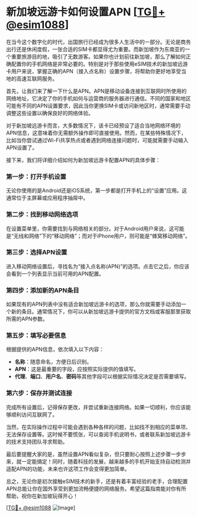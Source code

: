 # 新加坡远游卡如何设置APN [[TG💪+ @esim1088](https://t.me/s/esim1088)]

在当今这个数字化的时代，出国旅行已经成为很多人生活中的一部分。无论是商务出行还是休闲度假，一张合适的SIM卡都显得尤为重要。而新加坡作为东南亚的一个重要旅游目的地，吸引了无数游客。如果你也计划前往新加坡，那么了解如何正确配置你的手机网络是非常必要的。特别是对于那些使用eSIM技术的新加坡远游卡用户来说，掌握正确的APN（接入点名称）设置步骤，将帮助你更好地享受当地的高速互联网服务。

首先，让我们来了解一下什么是APN。APN是移动设备连接到互联网时所使用的网络地址，它决定了你的手机如何与运营商的服务器进行通信。不同的国家和地区可能有不同的APN设置要求，因此当你更换SIM卡或访问新地区时，通常需要手动调整这些设置以确保良好的网络体验。

对于新加坡远游卡而言，大多数情况下，该卡已经预设了适合当地网络环境的APN信息，这意味着你无需额外操作即可直接使用。然而，在某些特殊情况下，比如当你尝试通过Wi-Fi共享热点或者遇到网络连接问题时，可能就需要手动输入APN设置了。

接下来，我们将详细介绍如何为新加坡远游卡配置APN的具体步骤：

### 第一步：打开手机设置

无论你使用的是Android还是iOS系统，第一步都是打开手机上的“设置”应用。这通常位于主屏幕或应用程序抽屉中。

### 第二步：找到移动网络选项

在设置菜单里，你需要找到与网络相关的部分。对于Android用户来说，这可能是“无线和网络”下的“移动网络”；而对于iPhone用户，则可能是“蜂窝移动网络”。

### 第三步：选择APN设置

进入移动网络设置后，寻找名为“接入点名称(APN)”的选项。点击它之后，你应该会看到一个列表显示当前可用的APN配置。

### 第四步：添加新的APN条目

如果现有的APN列表中没有适合新加坡远游卡的选项，那么你就需要手动添加一个新的条目。通常情况下，你可以从新加坡远游卡提供的官方文档或客服那里获取所需的APN参数。

### 第五步：填写必要信息

根据提供的APN信息，依次填入以下内容：
- **名称**：随意命名，方便日后识别。
- **APN**：这是最重要的字段，应按照实际提供的值填写。
- **代理**、**端口**、**用户名**、**密码**等其他字段可以根据实际情况决定是否需要填写。

### 第六步：保存并测试连接

完成所有设置后，记得保存更改，并尝试重新连接网络。如果一切顺利，你应该能够顺利访问互联网了。

当然，在实际操作过程中可能会遇到各种各样的问题，比如找不到相应的菜单项、无法保存设置等。这时候不要慌张，可以查阅手机说明书，或者联系新加坡远游卡的技术支持团队寻求帮助。

最后要提醒大家的是，虽然设置APN看似复杂，但只要耐心按照上述步骤一步步来，就一定能搞定！同时，随着科技的发展，越来越多的手机开始支持自动检测并适配APN的功能，未来也许这项工作会变得更加简单。

总之，无论你是初次接触eSIM技术的新手，还是有着丰富经验的老手，合理配置APN总能让你在国外享受到更加流畅便捷的网络服务。希望这篇指南能对你有所帮助，祝你在新加坡玩得开心！

[[TG💪+ @esim1088](https://t.me/s/esim1088) ![Image](https://i.postimg.cc/4NQfJmqS/Snipaste-2025-05-13-00-14-12.png)]